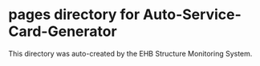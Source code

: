 # pages directory for Auto-Service-Card-Generator

This directory was auto-created by the EHB Structure Monitoring System.